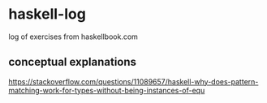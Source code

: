 # haskell-log
log of exercises from haskellbook.com

## conceptual explanations
https://stackoverflow.com/questions/11089657/haskell-why-does-pattern-matching-work-for-types-without-being-instances-of-equ